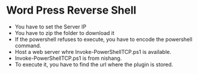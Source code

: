 # Word Press Reverse Shell
-   You have to set the Server IP
-   You have to zip the folder to download it 
-   If the powershell refuses to execute, you have to encode the powershell      command.
-   Host a web server whre Invoke-PowerShellTCP.ps1 is available.
-   Invoke-PowerShellTCP.ps1 is from nishang.
-   To execute it, you have to find the url where the plugin is stored.




